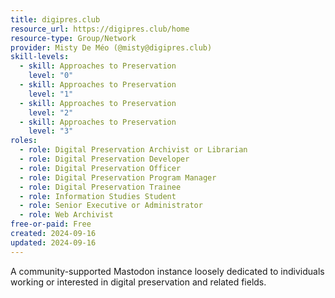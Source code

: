 ```yaml
---
title: digipres.club
resource_url: https://digipres.club/home
resource-type: Group/Network
provider: Misty De Méo (@misty@digipres.club)
skill-levels:
  - skill: Approaches to Preservation
    level: "0"
  - skill: Approaches to Preservation
    level: "1"
  - skill: Approaches to Preservation
    level: "2"
  - skill: Approaches to Preservation
    level: "3"
roles:
  - role: Digital Preservation Archivist or Librarian
  - role: Digital Preservation Developer
  - role: Digital Preservation Officer
  - role: Digital Preservation Program Manager
  - role: Digital Preservation Trainee
  - role: Information Studies Student
  - role: Senior Executive or Administrator
  - role: Web Archivist
free-or-paid: Free
created: 2024-09-16
updated: 2024-09-16
---
```

A community-supported Mastodon instance loosely dedicated to individuals working or interested in digital preservation and related fields.

